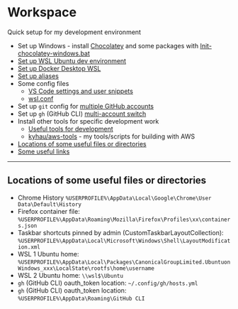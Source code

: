 # Workspace

Quick setup for my development environment

- Set up Windows - install [Chocolatey](https://chocolatey.org) and some packages with [Init-chocolatey-windows.bat](./windows/chocolatey/Init-chocolatey-windows.bat)
- [Set up WSL Ubuntu dev environment](./WSL.md)
- [Set up Docker Desktop WSL](./Docker.md)
- [Set up aliases](./.aliases)
- Some config files
    - [VS Code settings and user snippets](https://github.com/kyhau/vscode-configs)
    - [wsl.conf](./ubuntu/wsl.conf)
- Set up `git` config for [multiple GitHub accounts](https://blog.gitguardian.com/8-easy-steps-to-set-up-multiple-git-accounts/)
- Set up `gh` (GitHub CLI) [multi-account switch](https://gist.github.com/yermulnik/017837c01879ed3c7489cc7cf749ae47)
- Install other tools for specific development work
    - [Useful tools for development](./useful-tools/)
    - [kyhau/aws-tools](https://github.com/kyhau/aws-tools/) - my tools/scripts for building with AWS
- [Locations of some useful files or directories](#locations-of-some-useful-files-or-directories)
- [Some useful links](./UsefulLinks.md)

---
## Locations of some useful files or directories

- Chrome History `%USERPROFILE%\AppData\Local\Google\Chrome\User Data\Default\History`
- Firefox container file: `%USERPROFILE%\AppData\Roaming\Mozilla\Firefox\Profiles\xx\containers.json`
- Taskbar shortcuts pinned by admin (CustomTaskbarLayoutCollection): `%USERPROFILE%\AppData\Local\Microsoft\Windows\Shell\LayoutModification.xml`
- WSL 1 Ubuntu home: `%USERPROFILE%\AppData\Local\Packages\CanonicalGroupLimited.UbuntuonWindows_xxx\LocalState\rootfs\home\username`
- WSL 2 Ubuntu home: `\\wsl$\Ubuntu`
- `gh` (GitHub CLI) oauth_token location: `~/.config/gh/hosts.yml`
- `gh` (GitHub CLI) oauth_token location: `%USERPROFILE%\AppData\Roaming\GitHub CLI`
